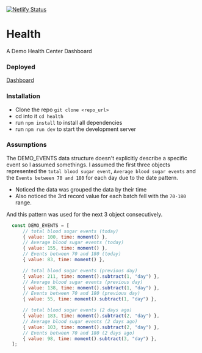 [![Netlify Status](https://api.netlify.com/api/v1/badges/5d087050-2a56-457a-82ef-93e2a1a0bbb8/deploy-status)](https://healthc.netlify.app/)
# Health
A Demo Health Center Dashboard

### Deployed

[Dashboard](https://healthc.netlify.app/)

### Installation
- Clone the repo `git clone <repo_url>`
- cd into it `cd health`
- run `npm install` to install all dependencies
- run `npm run dev` to start the development server

### Assumptions

The DEMO_EVENTS data structure doesn't explicitly describe a specific event so I assumed somethings.
I assumed the first three objects represented the `total blood sugar event`, `Average blood sugar events` and the `Events between 70 and 180` for each day due to the date pattern.

- Noticed the data was grouped the data by their time
- Also noticed the 3rd record value for each batch fell with the `70-180` range.

And this pattern was used for the next 3 object consecutively.

```js
  const DEMO_EVENTS = [
      // total blood sugar events (today)
      { value: 100, time: moment() },
      // Average blood sugar events (today)
      { value: 155, time: moment() },
      // Events between 70 and 180 (today)
      { value: 83, time: moment() },

      // total blood sugar events (previous day)
      { value: 211, time: moment().subtract(1, "day") },
      // Average blood sugar events (previous day)
      { value: 138, time: moment().subtract(1, "day") },
      // Events between 70 and 180 (previous day)
      { value: 55, time: moment().subtract(1, "day") },

      // total blood sugar events (2 days ago)
      { value: 183, time: moment().subtract(2, "day") },
      // Average blood sugar events (2 days ago)
      { value: 103, time: moment().subtract(2, "day") },
      // Events between 70 and 180 (2 days ago)
      { value: 98, time: moment().subtract(3, "day") },
  ];

````

